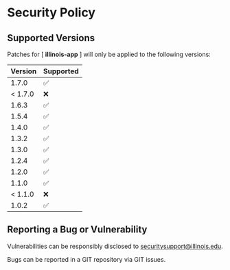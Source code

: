 # Security Policy

## Supported Versions

Patches for [ **illinois-app** ] will only be applied to the following versions:

| Version | Supported |
|---------| ------------------ |
| 1.7.0   | :white_check_mark: |
| < 1.7.0 | :x: |
| 1.6.3   | :white_check_mark: |
| 1.5.4   | :white_check_mark: |
| 1.4.0   | :white_check_mark: |
| 1.3.2   | :white_check_mark: |
| 1.3.0   | :white_check_mark: |
| 1.2.4   | :white_check_mark: |
| 1.2.0   | :white_check_mark: |
| 1.1.0   | :white_check_mark: |
| < 1.1.0 | :x: |
| 1.0.2   | :white_check_mark: |

## Reporting a Bug or Vulnerability

Vulnerabilities can be responsibly disclosed to [securitysupport@illinois.edu](mailto:securitysupport@illinois.edu).

Bugs can be reported in a GIT repository via GIT issues.